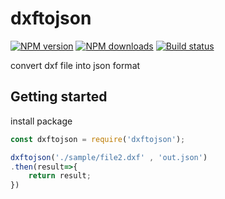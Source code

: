# dxftojson

[![NPM version][npm-image]][npm-url]
[![NPM downloads][downloads-image]][downloads-url]
[![Build status][travis-image]][travis-url]

convert dxf file into json format

## Getting started

install package 

```javascript
const dxftojson = require('dxftojson');

dxftojson('./sample/file2.dxf' , 'out.json')
.then(result=>{
    return result;  
})

```


[npm-image]: https://img.shields.io/npm/v/dxftojson.svg?style=flat
[npm-url]: https://npmjs.org/package/dxftojson
[downloads-image]: https://img.shields.io/npm/dm/dxftojson.svg?style=flat
[downloads-url]: https://npmjs.org/package/dxftojson
[travis-image]: https://travis-ci.org/team-codecraft/dxftojson.svg?branch=master
[travis-url]: https://travis-ci.org/team-codecraft/dxftojson
